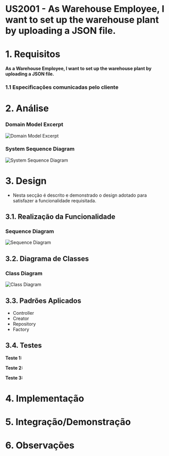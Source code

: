 US2001 - As Warehouse Employee, I want to set up the warehouse plant by uploading a JSON file.
=======================================

# 1. Requisitos

**As a Warehouse Employee, I want to set up the warehouse plant by uploading a JSON file.**

### 1.1 Especificações comunicadas pelo cliente

# 2. Análise

### Domain Model Excerpt
![Domain Model Excerpt]()

### System Sequence Diagram
![System Sequence Diagram]()

# 3. Design

- Nesta secção é descrito e demonstrado o design adotado para satisfazer a funcionalidade requisitada.

## 3.1. Realização da Funcionalidade

### Sequence Diagram
![Sequence Diagram]()

## 3.2. Diagrama de Classes

### Class Diagram
![Class Diagram]()

## 3.3. Padrões Aplicados

- Controller
- Creator
- Repository
- Factory

## 3.4. Testes

**Teste 1:**

**Teste 2:** 

**Teste 3:**

# 4. Implementação

# 5. Integração/Demonstração

# 6. Observações

